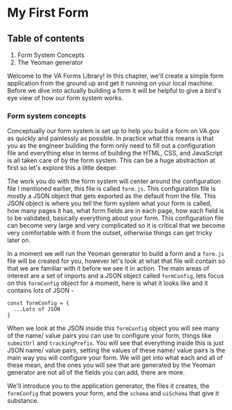 # My First Form

## Table of contents

1. Form System Concepts
2. The Yeoman generator

Welcome to the VA Forms Library! In this chapter, we'll create a simple form application from the ground up and get it running on your local machine. Before we dive into actually building a form it will be helpful to give a bird's eye view of how our form system works.

### Form system concepts

Conceptually our form system is set up to help you build a form on VA.gov as quickly and painlessly as possible. In practice what this means is that you as the engineer building the form only need to fill out a configuration file and everything else in terms of building the HTML, CSS, and JavaScript is all taken care of by the form system.  This can be a huge abstraction at first so let's explore this a little deeper. 

The work you do with the form system will center around the configuration file I mentioned earlier, this file is called `form.js`. This configuration file is mostly a JSON object that gets exported as the default from the file. This JSON object is where you tell the form system what your form is called, how many pages it has, what form fields are in each page, how each field is to be validated, basically everything about your form. This configuration file can become very large and very complicated so it is critical that we become very comfortable with it from the outset, otherwise things can get tricky later on.

In a moment we will run the Yeoman generator to build a form and a `form.js` file will be created for you, however let's look at what that file will contain so that we are familiar with it before we see it in action. The main areas of interest are a set of imports and a JSON object called `formConfig`, lets focus on this `formConfig` object for a moment, here is what it looks like and it contains lots of JSON -

```
const formConfig = {
  ...Lots of JSON
}

```

When we look at the JSON inside this `formConfig` object you will see many of the name/ value pairs you can use to configure your form, things like `submitUrl` and `trackingPrefix`. You will see that everything inside this is just JSON name/ value pairs, setting the values of these name/ value pairs is the main way you will configure your form. We will get into what each and all of these mean, and the ones you will see that are generated by the Yeoman generator are not all of the fields you can add, there are more.


We'll
introduce you to the application generator, the files it creates, the
`formConfig` that powers your form, and the `schema` and `uiSchema` that give it
substance.
